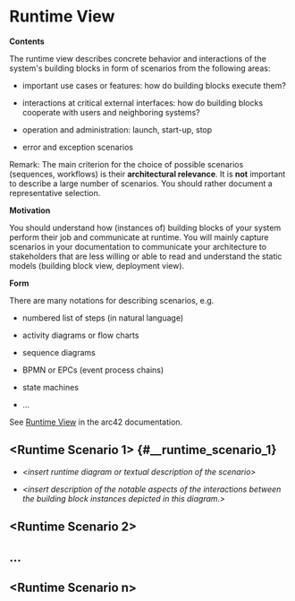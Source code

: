 # Runtime View

**Contents**

The runtime view describes concrete behavior and interactions of the
system's building blocks in form of scenarios from the following areas:

-   important use cases or features: how do building blocks execute
    them?

-   interactions at critical external interfaces: how do building blocks
    cooperate with users and neighboring systems?

-   operation and administration: launch, start-up, stop

-   error and exception scenarios

Remark: The main criterion for the choice of possible scenarios
(sequences, workflows) is their **architectural relevance**. It is
**not** important to describe a large number of scenarios. You should
rather document a representative selection.

**Motivation**

You should understand how (instances of) building blocks of your system
perform their job and communicate at runtime. You will mainly capture
scenarios in your documentation to communicate your architecture to
stakeholders that are less willing or able to read and understand the
static models (building block view, deployment view).

**Form**

There are many notations for describing scenarios, e.g.

-   numbered list of steps (in natural language)

-   activity diagrams or flow charts

-   sequence diagrams

-   BPMN or EPCs (event process chains)

-   state machines

-   ...

See [Runtime View](https://docs.arc42.org/section-6/) in the arc42
documentation.

## \<Runtime Scenario 1> {#__runtime_scenario_1}

-   *\<insert runtime diagram or textual description of the scenario>*

-   *\<insert description of the notable aspects of the interactions
    between the building block instances depicted in this diagram.\>*

## \<Runtime Scenario 2> 

## ... 

## \<Runtime Scenario n>